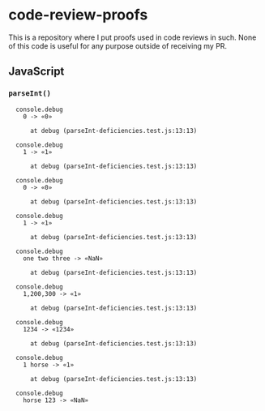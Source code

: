 # code-review-proofs
This is a repository where I put proofs used in code reviews in such. None of this code is useful for any purpose outside of receiving my PR.

## JavaScript

### `parseInt()`

```
  console.debug
    0 -> «0»

      at debug (parseInt-deficiencies.test.js:13:13)

  console.debug
    1 -> «1»

      at debug (parseInt-deficiencies.test.js:13:13)

  console.debug
    0 -> «0»

      at debug (parseInt-deficiencies.test.js:13:13)

  console.debug
    1 -> «1»

      at debug (parseInt-deficiencies.test.js:13:13)

  console.debug
    one two three -> «NaN»

      at debug (parseInt-deficiencies.test.js:13:13)

  console.debug
    1,200,300 -> «1»

      at debug (parseInt-deficiencies.test.js:13:13)

  console.debug
    1234 -> «1234»

      at debug (parseInt-deficiencies.test.js:13:13)

  console.debug
    1 horse -> «1»

      at debug (parseInt-deficiencies.test.js:13:13)

  console.debug
    horse 123 -> «NaN»
```
